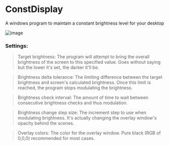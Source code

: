 # ConstDisplay
A windows program to maintain a constant brightness level for your desktop

![image](https://github.com/user-attachments/assets/512f9992-a45f-40db-a27f-4e6e88f0b1cd)

### Settings:
> Target brightness: The program will attempt to bring the overall brightness of the screen to this specified value. Goes without saying but the lower it's set, the darker it'll be.

> Brightness delta tolerance: The limiting difference between the target brightness and screen's calculated brightness. Once this limit is reached, the program stops modulating the brightness.

> Brightness check interval: The amount of time to wait between consecutive brightness checks and thus modulation.

> Brightness change step size: The increment step to use when modulating brightness. It's actually changing the overlay window's opacity behind the scenes.

> Overlay colors: The color for the overlay window. Pure black (RGB of 0,0,0) recommended for most cases.
